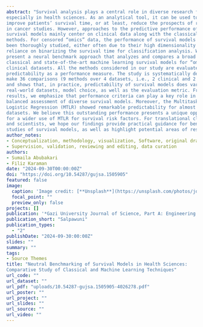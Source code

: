 ```yaml
---
abstract: "Survival analysis plays a central role in diverse research fields, 
especially in health sciences. As an analytical tool, it can be used to help 
improve patients’ survival time, or at least, reduce the prospects of recurrence 
in cancer studies. However, approaches to the predictive performance of the current 
survival models mainly center on clinical data along with the classical survival 
methods. For censored “omics” data, the performance of survival models has not 
been thoroughly studied, either often due to their high dimensionality issues or 
reliance on binarizing the survival time for classification analysis. We aim to 
present a neural benchmark approach that analyzes and compares a broad range of 
classical and state-of-the-art machine learning survival models for “omics” and 
clinical datasets. All the methods considered in our study are evaluated using 
predictability as a performance measure. The study is systematically designed to 
make 36 comparisons (9 methods over 4 datasets, i.e., 2 clinical and 2 omics), 
and shows that, in practice, predictability of survival models does vary across 
real-world datasets, model choice, as well as the evaluation metric. From our 
results, we emphasize that performance criteria can play a key role in a 
balanced assessment of diverse survival models. Moreover, the Multitask 
Logistic Regression (MTLR) showed remarkable predictability for almost all the 
datasets. We believe this outstanding performance presents a unique opportunity 
for a wider use of MTLR for survival risk factors. For translational clinicians 
and scientists, we hope our findings provide practical guidance for benchmark 
studies of survival models, as well as highlight potential areas of research interest."
author_notes:
- Conceptualization, methodology, visualization, Software, original draft preparation
- Supervision, validation, reviewing and editing, data curation
authors:
- Sumaila Abubakari
- Filiz Karaman
date: "2024-09-30T00:00:00Z"
doi: "https://doi.org/10.54287/gujsa.1505905"
featured: false
image:
  caption: 'Image credit: [**Unsplash**](https://unsplash.com/photos/jdD8gXaTZsc)'
  focal_point: ""
  preview_only: false
projects: []
publication: '*Gazi University Journal of Science, Part A: Engineering and Innovation (GUJSA)*'
publication_short: "Salpawuni"
publication_types:
  - "2"
publishDate: "2024-09-30:00:00Z"
slides: ""
summary: ""
tags:
- Source Themes
title: "Neutral Benchmarking of Survival Models in Health Sciences: 
Comparative Study of Classical and Machine Learning Techniques"
url_code: ""
url_dataset: ""
url_pdf: "uploads/10.54287-gujsa.1505905-4026278.pdf"
url_poster: ""
url_project: ""
url_slides: ""
url_source: ""
url_video: ""
---
```


